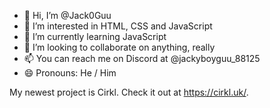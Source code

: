- 👋 Hi, I’m @Jack0Guu
- 👀 I’m interested in HTML, CSS and JavaScript
- 🌱 I’m currently learning JavaScript
- 💞️ I’m looking to collaborate on anything, really
- 📫 You can reach me on Discord at @jackyboyguu_88125
- 😄 Pronouns: He / Him


My newest project is Cirkl. Check it out at https://cirkl.uk/.
